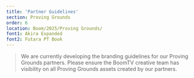 ```yaml
---
title: 'Partner Guidelines'
section: Proving Grounds
order: 6
location: Boom/2025/Proving Grounds/
font1: Akira Expanded
font2: Futara PT Book
---
```


<blockquote>We are currently developing the branding guidelines for our Proving Grounds partners. Please ensure the BoomTV creative team has visibility on all Proving Grounds assets created by our partners.</blockquote>
